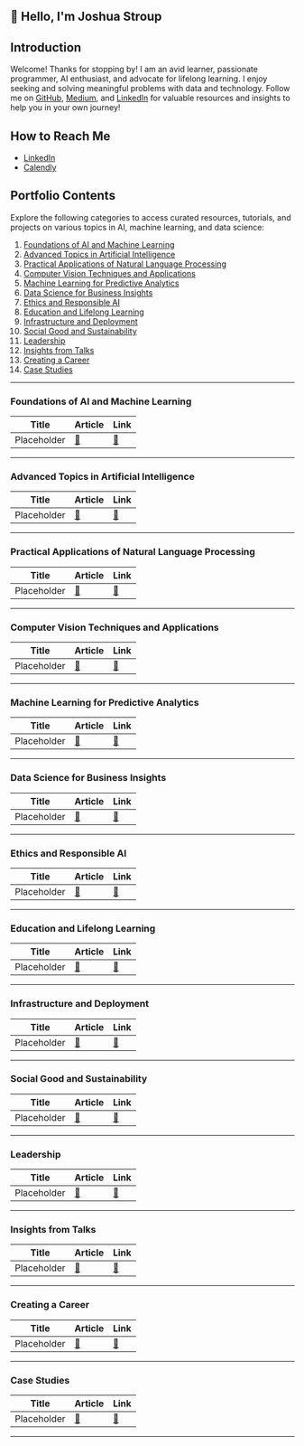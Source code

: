 ## 👋 Hello, I'm Joshua Stroup

## Introduction

Welcome! Thanks for stopping by! I am an avid learner, passionate programmer, AI enthusiast, and advocate for lifelong learning. I enjoy seeking and solving meaningful problems with data and technology. Follow me on [GitHub](https://github.com/jtstroup), [Medium](https://jtstroup.medium.com), and [LinkedIn](https://linkedin.com/in/jtstroup) for valuable resources and insights to help you in your own journey!

## How to Reach Me

- [LinkedIn](https://linkedin.com/in/jtstroup)
- [Calendly](https://calendly.com/jtstroup)

## Portfolio Contents

Explore the following categories to access curated resources, tutorials, and projects on various topics in AI, machine learning, and data science:

1. [Foundations of AI and Machine Learning](#foundations-of-ai-and-machine-learning)
2. [Advanced Topics in Artificial Intelligence](#advanced-topics-in-artificial-intelligence)
3. [Practical Applications of Natural Language Processing](#practical-applications-of-natural-language-processing)
4. [Computer Vision Techniques and Applications](#computer-vision-techniques-and-applications)
5. [Machine Learning for Predictive Analytics](#machine-learning-for-predictive-analytics)
6. [Data Science for Business Insights](#data-science-for-business-insights)
7. [Ethics and Responsible AI](#ai-ethics-and-responsible-ai)
8. [Education and Lifelong Learning](#ai-in-education-and-lifelong-learning)
9. [Infrastructure and Deployment](#ai-infrastructure-and-deployment)
10. [Social Good and Sustainability](#ai-for-social-good-and-sustainability)
11. [Leadership](#technical-leadership)
12. [Insights from Talks](#talks)
13. [Creating a Career](#create-a-career)
14. [Case Studies](#case-studies)

---

### Foundations of AI and Machine Learning
| Title | Article | Link |
| --- | --- | --- |
| Placeholder | [:link:](article_link) | [:link:](link) |
---

### Advanced Topics in Artificial Intelligence
| Title | Article | Link |
| --- | --- | --- |
| Placeholder | [:link:](article_link) | [:link:](link) |
---

### Practical Applications of Natural Language Processing
| Title | Article | Link |
| --- | --- | --- |
| Placeholder | [:link:](article_link) | [:link:](link) |
---

### Computer Vision Techniques and Applications
| Title | Article | Link |
| --- | --- | --- |
| Placeholder | [:link:](article_link) | [:link:](link) |
---

### Machine Learning for Predictive Analytics
| Title | Article | Link |
| --- | --- | --- |
| Placeholder | [:link:](article_link) | [:link:](link) |
---

### Data Science for Business Insights
| Title | Article | Link |
| --- | --- | --- |
| Placeholder | [:link:](article_link) | [:link:](link) |
---

### Ethics and Responsible AI
| Title | Article | Link |
| --- | --- | --- |
| Placeholder | [:link:](article_link) | [:link:](link) |
---

### Education and Lifelong Learning
| Title | Article | Link |
| --- | --- | --- |
| Placeholder | [:link:](article_link) | [:link:](link) |
---

### Infrastructure and Deployment
| Title | Article | Link |
| --- | --- | --- |
| Placeholder | [:link:](article_link) | [:link:](link) |
---

### Social Good and Sustainability
| Title | Article | Link |
| --- | --- | --- |
| Placeholder | [:link:](article_link) | [:link:](link) |
---

### Leadership
| Title | Article | Link |
| --- | --- | --- |
| Placeholder | [:link:](article_link) | [:link:](link) |
---

### Insights from Talks
| Title | Article | Link |
| --- | --- | --- |
| Placeholder | [:link:](article_link) | [:link:](link) |

---

### Creating a Career
| Title | Article | Link |
| --- | --- | --- |
| Placeholder | [:link:](article_link) | [:link:](link) |
---

### Case Studies
| Title | Article | Link |
| --- | --- | --- |
| Placeholder | [:link:](article_link) | [:link:](link) |
---
<!--
| Placeholder | [:link:](article_link) | [:link:](github_link) |
<a name=" "></a>
-->
